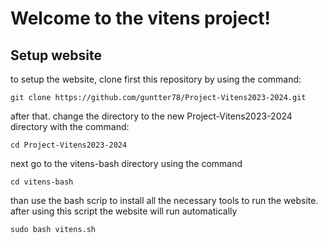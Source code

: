 # Welcome to the vitens project!

## Setup website
to setup the website, clone first this repository by using the command:
```
git clone https://github.com/guntter78/Project-Vitens2023-2024.git
```
after that. change the directory to the new Project-Vitens2023-2024 directory with the command:
```
cd Project-Vitens2023-2024
```
next go to the vitens-bash directory using the command
```
cd vitens-bash
```

than use the bash scrip to install all the necessary tools to run the website.
after using this script the website will run automatically
```
sudo bash vitens.sh
```

